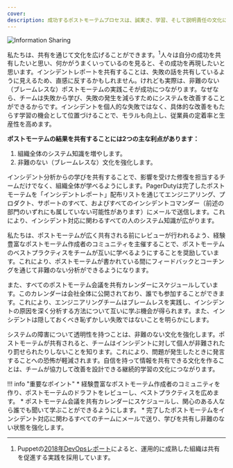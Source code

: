 ```yaml
---
cover:
description: 成功するポストモーテムプロセスは、誠実さ、学習、そして説明責任の文化に基づいています。文化の変革には経営陣の賛同が必要ですが、あなたの役割に関わらず文化の変革をリードすることができます。このガイドでは、ポストモーテムを通じた継続的学習の文化を構築する際に直面する一般的な課題と、それらを克服するための戦略について説明します。
---
```

![Information Sharing](../assets/img/headers/Postmortems-InfoSharing.png)

私たちは、共有を通じて文化を広げることができます。<sup>1</sup>人々は自分の成功を共有したいと思い、何かがうまくいっているのを見ると、その成功を再現したいと思います。インシデントレポートを共有することは、失敗の話を共有しているように見えるため、直感に反するかもしれません。けれども実際は、非難のない（ブレームレスな）ポストモーテムの実践こそが成功につながります。なぜなら、チームは失敗から学び、失敗の発生を減らすためにシステムを改善することができるからです。インシデントを個人的な失敗ではなく、具体的な改善をもたらす学習の機会として位置づけることで、モラルも向上し、従業員の定着率と生産性を高めます。

**ポストモーテムの結果を共有することには2つの主な利点があります：**
1. 組織全体のシステム知識を増やします。
1. 非難のない（ブレームレスな）文化を強化します。

インシデント分析からの学びを共有することで、影響を受けた修復を担当するチームだけでなく、組織全体が学べるようにします。PagerDutyは完了したポストモーテムを「インシデントレポート」配布リストを通じてエンジニアリング、プロダクト、サポートのすべて、およびすべてのインシデントコマンダー（前述の部門のいずれにも属していない可能性があります）にメールで送信します。これにより、インシデント対応に関わるすべての人のシステム知識が広がります。

私たちは、ポストモーテムが広く共有される前にレビューが行われるよう、経験豊富なポストモーテム作成者のコミュニティを主催することで、ポストモーテムのベストプラクティスをチームが互いに学べるようにすることを奨励しています。これにより、ポストモーテムが書かれている間にフィードバックとコーチングを通じて非難のない分析ができるようになります。

また、すべてのポストモーテム会議を共有カレンダーにスケジュールしています。このカレンダーは会社全体に公開されており、誰でも参加することができます。これにより、エンジニアリングチームはブレームレスを実践し、インシデントの原因を深く分析する方法について互いに学ぶ機会が得られます。また、インシデントは隠しておくべき恥ずかしい失敗ではないことを明らかにします。

システムの障害について透明性を持つことは、非難のない文化を強化します。ポストモーテムが共有されると、チームはインシデントに対して個人が非難されたり罰せられたりしないことを知ります。これにより、問題が発生したときに発言することへの恐怖が軽減されます。自信を持って情報を共有できる文化を作ることは、チームが協力して改善を設計できる継続的学習の文化につながります。

!!! info "重要なポイント"
    * 経験豊富なポストモーテム作成者のコミュニティを作り、ポストモーテムのドラフトをレビューし、ベストプラクティスを広めます。
    * ポストモーテム会議を共有カレンダーにスケジュールし、関心のある人なら誰でも聞いて学ぶことができるようにします。
    * 完了したポストモーテムをインシデント対応に関わるすべてのチームにメールで送り、学びを共有し非難のない状態を強化します。

---
1. Puppetの[2018年DevOpsレポート](https://puppet.com/resources/whitepaper/state-of-devops-report)によると、運用的に成熟した組織は共有を促進する実践を採用しています。
